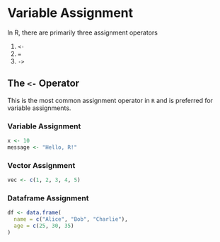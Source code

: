 # Variable Assignment

In R, there are primarily three assignment operators

1. `<-`
2. `=`
3. `->`

## The `<-` Operator

This is the most common assignment operator in `R` and is preferred for variable assignments.

### Variable Assignment

```r
x <- 10
message <- "Hello, R!"
```

### Vector Assignment

```r
vec <- c(1, 2, 3, 4, 5)
```

### Dataframe Assignment

```r
df <- data.frame(
  name = c("Alice", "Bob", "Charlie"),
  age = c(25, 30, 35)
)
```















